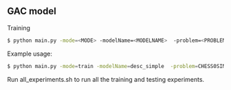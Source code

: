 ## GAC model

Training

```bash
$ python main.py -mode=<MODE> -modelName=<MODELNAME>  -problem=<PROBLEM> -max_train_sentences=<MAXTRAIN> -MAX_TGT_SEQ_LEN=<MAXTARGET>
```
Example usage: 
```bash
$ python main.py -mode=train -modelName=desc_simple  -problem=CHESS0SIMPLE -max_train_sentences=20089 -MAX_TGT_SEQ_LEN=70
```

Run all_experiments.sh to run all the training and testing experiments.
